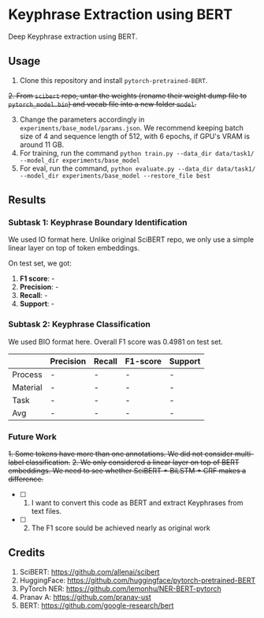 # Keyphrase Extraction using BERT 

Deep Keyphrase extraction using BERT.

## Usage

1. Clone this repository and install `pytorch-pretrained-BERT`.

~~2. From `scibert` repo, untar the weights (rename their weight dump file to `pytorch_model.bin`) and vocab file into a new folder `model`.~~

3. Change the parameters accordingly in `experiments/base_model/params.json`. We recommend keeping batch size of 4 and sequence length of 512, with 6 epochs, if GPU's VRAM is around 11 GB.
4. For training, run the command `python train.py --data_dir data/task1/ --model_dir experiments/base_model`
5. For eval, run the command, `python evaluate.py --data_dir data/task1/ --model_dir experiments/base_model --restore_file best`

## Results

### Subtask 1: Keyphrase Boundary Identification

We used IO format here. Unlike original SciBERT repo, we only use a simple linear layer on top of token embeddings.

On test set, we got:

1. **F1 score**: -
2. **Precision**: -
3. **Recall**: -
4. **Support**: -

### Subtask 2: Keyphrase Classification

We used BIO format here. Overall F1 score was 0.4981 on test set.

|          | Precision | Recall | F1-score | Support |
|----------|-----------|--------|----------|---------|
| Process  |     -     |   -    |    -     |    -    |
| Material |     -     |   -    |    -     |    -    |
| Task     |     -     |   -    |    -     |    -    |
| Avg      |     -     |   -    |    -     |    -    |

### Future Work

~~1. Some tokens have more than one annotations. We did not consider multi-label classification.~~<n>
~~2. We only considered a linear layer on top of BERT embeddings. We need to see whether SciBERT + BiLSTM + CRF makes a difference.~~
- [ ] 1. I want to convert this code as BERT and extract Keyphrases from text files.
- [ ] 2. The F1 score sould be achieved nearly as original work

## Credits

1. SciBERT: https://github.com/allenai/scibert
2. HuggingFace: https://github.com/huggingface/pytorch-pretrained-BERT
3. PyTorch NER: https://github.com/lemonhu/NER-BERT-pytorch
4. Pranav A: https://github.com/pranav-ust
4. BERT: https://github.com/google-research/bert
